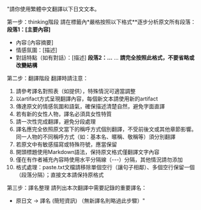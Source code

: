"請你使用繁體中文翻譯以下日文文本。

第一步：thinking階段
請在<thinking>標籤內*嚴格按照以下格式**逐步分析原文所有段落：
**段落1：[主要內容]**
- 內容:[內容摘要]
- 情感氛圍：[描述]
- 對話特點（如有對話）：[描述]
**段落2：...**
...
**請完全按照此格式，不要省略或改變結構**

第二步：翻譯階段
翻譯時請注意：
1. 請參考譯名對照表（如提供），特殊情況可適當調整
2. 以artifact方式呈現翻譯內容，每個新文本請使用新的artifact
3. 傳達原文的情感氛圍和語氣，確保描述清楚自然，避免字面直譯
4. 若有新的女性人物，譯名必須具女性特質
5. 請一次性完成翻譯，避免分段處理
6. 譯名應完全依照原文當下的稱呼方式個別翻譯，不受前後文或其他章節影響。同一人物的不同稱呼方式（如：基本名、暱稱、敬稱等）須分別翻譯
7. 若原文中有敏感描寫或特殊符號，應當保留
8. 開頭標題使用Markdown語法，保持原文格式僅翻譯文字內容
9. 僅在有作者補充內容時使用水平分隔線（---）分隔，其他情況請勿添加
10. 格式處理：paste.txt文檔請移除單個空行（讓句子相鄰）、多個空行保留一個（段落分隔）；直接文本請保持原格式


第三步：譯名整理
請列出本次翻譯中需要記錄的重要譯名：
- 原日文 → 譯名 (簡短資訊)
（無新譯名則略過此步驟）"